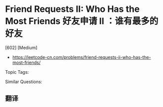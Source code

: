 # Friend Requests II: Who Has the Most Friends 好友申请 II ：谁有最多的好友

[602] [Medium]

- https://leetcode-cn.com/problems/friend-requests-ii-who-has-the-most-friends/

Topic Tags:

Similar Questions:

## 翻译
